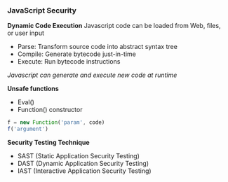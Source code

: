 ### JavaScript Security

**Dynamic Code Execution**
Javascript code can be loaded from Web, files, or user input
- Parse: Transform source code into abstract syntax tree
- Compile: Generate bytecode just-in-time
- Execute: Run bytecode instructions

*Javascript can generate and execute new code at runtime*

**Unsafe functions**
- Eval()
- Function() constructor

```js
f = new Function('param', code)
f('argument')
```

**Security Testing Technique**
- SAST (Static Application Security Testing)
- DAST (Dynamic Application Security Testing)
- IAST (Interactive Application Security Testing)

